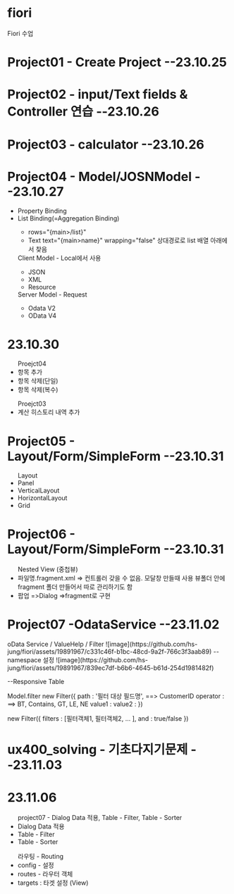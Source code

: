 # fiori
Fiori 수업

<h1>Project01 - Create Project --23.10.25</h1>
<h1>Project02 - input/Text fields & Controller 연습  --23.10.26</h1>
<h1>Project03 - calculator --23.10.26</h1>
<h1>Project04 - Model/JOSNModel --23.10.27</h1>
<ul>
  <li>Property Binding</li>
  <li>List Binding(=Aggregation Binding)</li>
  <ul>
    <li> rows="{main>/list}" </li>
    <li> Text text="{main>name}" wrapping="false" 상대경로로 list 배열 아래에서 찾음 </li>
  </ul>
  Client Model - Local에서 사용
  <ul>
    <li> JSON</li>
    <li> XML</li>
    <li> Resource</li>
  </ul>
  Server Model - Request
  <ul>
    <li> Odata V2</li>
    <li> OData V4</li>
  </ul>
</ul>

<h1>23.10.30</h1>
<ul> Proejct04
  <li>항목 추가</li>
  <li>항목 삭제(단일)</li>
  <li>항목 삭제(복수)</li>
</ul>
<ul> Proejct03
  <li>계산 히스토리 내역 추가</li>
</ul>

<h1>Project05 - Layout/Form/SimpleForm --23.10.31</h1>
<ul> Layout
  <li>Panel</li>
  <li>VerticalLayout</li>
  <li>HorizontalLayout</li>
  <li>Grid</li>
</ul>


<h1>Project06 - Layout/Form/SimpleForm --23.10.31</h1>
<ul> Nested View (중첩뷰)
  <li>파일명.fragment.xml => 컨트롤러 갖을 수 없음. 모달창 만들때 사용 뷰폴더 안에 fragment 폴더 만들어서 따로 관리하기도 함</li>
  <li>팝업 =>Dialog =>fragment로 구현</li>
</ul>

<h1>Project07 -OdataService --23.11.02</h1>
oData Service / ValueHelp / Filter
![image](https://github.com/hs-jung/fiori/assets/19891967/c331c46f-b1bc-48cd-9a2f-766c3f3aab89)
--namespace 설정
![image](https://github.com/hs-jung/fiori/assets/19891967/839ec7df-b6b6-4645-b61d-254d1981482f)


--Responsive Table

Model.filter
new Filter({
path : '필터 대상 필드명', ==> CustomerID
operator :                ==> BT, Contains, GT, LE, NE
value1 :
value2 :
})

new Filter({
filters : [필터객체1, 필터객체2, ... ],
and : true/false
})

<h1>ux400_solving - 기초다지기문제 --23.11.03</h1>

<h1>23.11.06</h1>
<ul> project07 - Dialog Data 적용, Table - Filter, Table - Sorter
  <li> Dialog Data 적용</li>
  <li>Table - Filter</li>
  <li>Table - Sorter</li>
</ul>
<ul> 라우팅 - Routing
  <li> config - 설정</li>
  <li> routes - 라우터 객체</li>
  <li> targets : 타겟 설정 (View)</li>
</ul>
